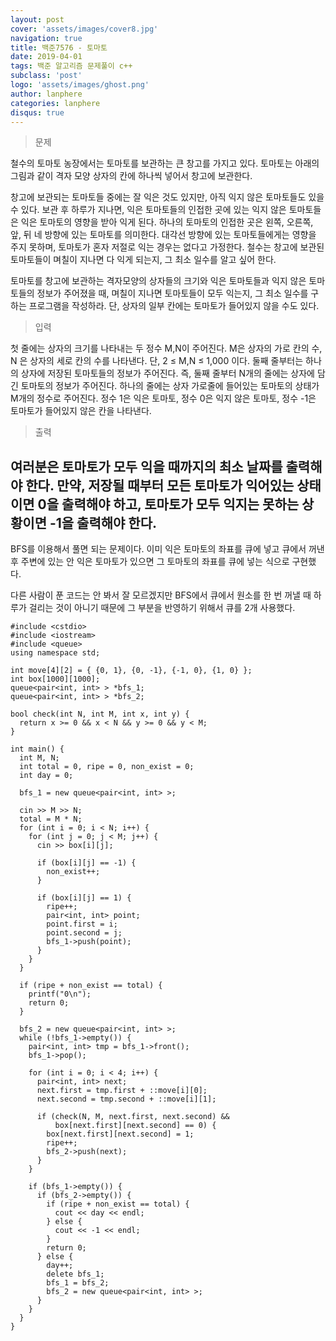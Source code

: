 ```yaml
---
layout: post
cover: 'assets/images/cover8.jpg'
navigation: true
title: 백준7576 - 토마토
date: 2019-04-01
tags: 백준 알고리즘 문제풀이 c++
subclass: 'post'
logo: 'assets/images/ghost.png'
author: lanphere
categories: lanphere
disqus: true
---
```


> 문제

철수의 토마토 농장에서는 토마토를 보관하는 큰 창고를 가지고 있다. 토마토는 아래의 그림과 같이 격자 모양 상자의 칸에 하나씩 넣어서 창고에 보관한다. 

창고에 보관되는 토마토들 중에는 잘 익은 것도 있지만, 아직 익지 않은 토마토들도 있을 수 있다. 보관 후 하루가 지나면, 익은 토마토들의 인접한 곳에 있는 익지 않은 토마토들은 익은 토마토의 영향을 받아 익게 된다. 하나의 토마토의 인접한 곳은 왼쪽, 오른쪽, 앞, 뒤 네 방향에 있는 토마토를 의미한다. 대각선 방향에 있는 토마토들에게는 영향을 주지 못하며, 토마토가 혼자 저절로 익는 경우는 없다고 가정한다. 철수는 창고에 보관된 토마토들이 며칠이 지나면 다 익게 되는지, 그 최소 일수를 알고 싶어 한다.

토마토를 창고에 보관하는 격자모양의 상자들의 크기와 익은 토마토들과 익지 않은 토마토들의 정보가 주어졌을 때, 며칠이 지나면 토마토들이 모두 익는지, 그 최소 일수를 구하는 프로그램을 작성하라. 단, 상자의 일부 칸에는 토마토가 들어있지 않을 수도 있다.

> 입력

첫 줄에는 상자의 크기를 나타내는 두 정수 M,N이 주어진다. M은 상자의 가로 칸의 수, N 은 상자의 세로 칸의 수를 나타낸다. 단, 2 ≤ M,N ≤ 1,000 이다. 둘째 줄부터는 하나의 상자에 저장된 토마토들의 정보가 주어진다. 즉, 둘째 줄부터 N개의 줄에는 상자에 담긴 토마토의 정보가 주어진다. 하나의 줄에는 상자 가로줄에 들어있는 토마토의 상태가 M개의 정수로 주어진다. 정수 1은 익은 토마토, 정수 0은 익지 않은 토마토, 정수 -1은 토마토가 들어있지 않은 칸을 나타낸다. 

> 출력

여러분은 토마토가 모두 익을 때까지의 최소 날짜를 출력해야 한다. 만약, 저장될 때부터 모든 토마토가 익어있는 상태이면 0을 출력해야 하고, 토마토가 모두 익지는 못하는 상황이면 -1을 출력해야 한다.
---
BFS를 이용해서 풀면 되는 문제이다. 이미 익은 토마토의 좌표를 큐에 넣고 큐에서 꺼낸 후 주변에 있는 안 익은 토마토가 있으면 그 토마토의 좌표를 큐에 넣는 식으로 구현했다.

다른 사람이 푼 코드는 안 봐서 잘 모르겠지만 BFS에서 큐에서 원소를 한 번 꺼낼 때 하루가 걸리는 것이 아니기 때문에 그 부분을 반영하기 위해서 큐를 2개 사용했다.

```
#include <cstdio>
#include <iostream>
#include <queue>
using namespace std;

int move[4][2] = { {0, 1}, {0, -1}, {-1, 0}, {1, 0} };
int box[1000][1000];
queue<pair<int, int> > *bfs_1;
queue<pair<int, int> > *bfs_2;

bool check(int N, int M, int x, int y) {
  return x >= 0 && x < N && y >= 0 && y < M;
}

int main() {
  int M, N;
  int total = 0, ripe = 0, non_exist = 0;
  int day = 0;

  bfs_1 = new queue<pair<int, int> >;

  cin >> M >> N;
  total = M * N;
  for (int i = 0; i < N; i++) {
    for (int j = 0; j < M; j++) {
      cin >> box[i][j];

      if (box[i][j] == -1) {
        non_exist++;
      }

      if (box[i][j] == 1) {
        ripe++;
        pair<int, int> point;
        point.first = i;
        point.second = j;
        bfs_1->push(point);
      }
    }
  }

  if (ripe + non_exist == total) {
    printf("0\n");
    return 0;
  }

  bfs_2 = new queue<pair<int, int> >;
  while (!bfs_1->empty()) {
    pair<int, int> tmp = bfs_1->front();
    bfs_1->pop();

    for (int i = 0; i < 4; i++) {
      pair<int, int> next;
      next.first = tmp.first + ::move[i][0];
      next.second = tmp.second + ::move[i][1];

      if (check(N, M, next.first, next.second) &&
          box[next.first][next.second] == 0) {
        box[next.first][next.second] = 1;
        ripe++;
        bfs_2->push(next);
      }
    }

    if (bfs_1->empty()) {
      if (bfs_2->empty()) {
        if (ripe + non_exist == total) {
          cout << day << endl;
        } else {
          cout << -1 << endl;
        }
        return 0;
      } else {
        day++;
        delete bfs_1;
        bfs_1 = bfs_2;
        bfs_2 = new queue<pair<int, int> >;
      }
    }
  }
}
```